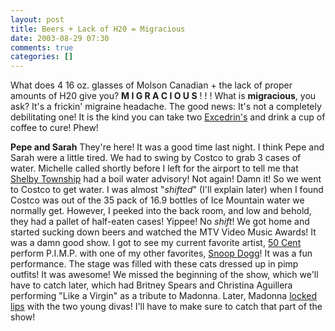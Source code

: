 ```yaml
---
layout: post
title: Beers + Lack of H20 = Migracious
date: 2003-08-29 07:30
comments: true
categories: []
---
```

What does 4 16 oz. glasses of Molson Canadian + the lack of proper amounts of H20 give you? <strong>M I G R A C I O U S</strong> ! ! ! What is <strong>migracious</strong>, you ask? It's a frickin' migraine headache. The good news: It's not a completely debilitating one! It is the kind you can take two <a href="http://www.excedrin.com">Excedrin's</a> and drink a cup of coffee to cure! Phew!

<b>Pepe and Sarah</b>
They're here! It was a good time last night. I think Pepe and Sarah were a little tired. We had to swing by Costco to grab 3 cases of water. Michelle called shortly before I left for the airport to tell me that <a href="http://www.shelbytwp.org">Shelby Township</a> had a boil water advisory! Not again! Damn it! So we went to Costco to get water. I was almost "<em>shifted</em>" (I'll explain later) when I found Costco was out of the 35 pack of 16.9 bottles of Ice Mountain water we normally get. However, I peeked into the back room, and low and behold, they had a pallet of half-eaten cases! Yippee! No <em>shift</em>! We got home and started sucking down beers and watched the MTV Video Music Awards! It was a damn good show. I got to see my current favorite artist, <a href="http://www.50cent.com">50 Cent</a> perform P.I.M.P. with one of my other favorites, <a href="http://www.snoopdogg.com">Snoop Dogg</a>! It was a fun performance. The stage was filled with these cats dressed up in pimp outfits! It was awesome! We missed the beginning of the show, which we'll have to catch later, which had Britney Spears and Christina Aguillera performing "Like a Virgin" as a tribute to Madonna. Later, Madonna <a href="http://story.news.yahoo.com/news?tmpl=story&u=/nypost/20030829/lo_nypost/madonnas2kinkykisses">locked lips</a> with the two young divas! I'll have to make sure to catch that part of the show!
